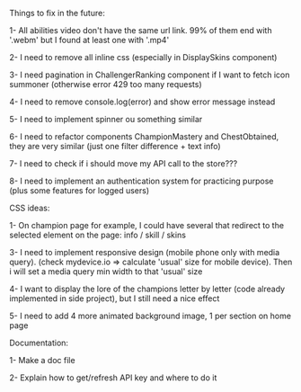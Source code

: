 Things to fix in the future:

1- All abilities video don't have the same url link. 99% of them end with '.webm' but I found at least one with '.mp4'

2- I need to remove all inline css (especially in DisplaySkins component)

3- I need pagination in ChallengerRanking component if I want to fetch icon summoner (otherwise error 429 too many requests)

4- I need to remove console.log(error) and show error message instead

5- I need to implement spinner ou something similar

6- I need to refactor components ChampionMastery and ChestObtained, they are very similar (just one filter difference + text info)

7- I need to check if i should move my API call to the store??? 

8- I need to implement an authentication system for practicing purpose (plus some features for logged users)


CSS ideas: 

1- On champion page for example, I could have several <a> that redirect to the selected element on the page:
    info / skill / skins

3- I need to implement responsive design (mobile phone only with media query). (check mydevice.io => calculate 'usual' size for mobile device). Then i will set a media query min width to that 'usual' size

4- I want to display the lore of the champions letter by letter (code already implemented in side project), but I still need a nice effect

5- I need to add 4 more animated background image, 1 per section on home page

Documentation:

1- Make a doc file

2- Explain how to get/refresh API key and where to do it
